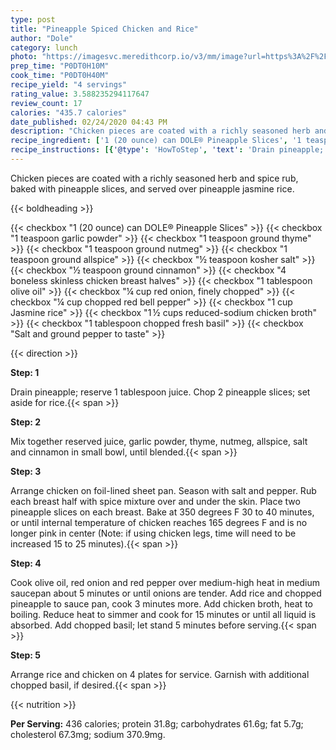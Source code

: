 ```yaml
---
type: post
title: "Pineapple Spiced Chicken and Rice"
author: "Dole"
category: lunch
photo: "https://imagesvc.meredithcorp.io/v3/mm/image?url=https%3A%2F%2Fimages.media-allrecipes.com%2Fuserphotos%2F1009762.jpg"
prep_time: "P0DT0H10M"
cook_time: "P0DT0H40M"
recipe_yield: "4 servings"
rating_value: 3.588235294117647
review_count: 17
calories: "435.7 calories"
date_published: 02/24/2020 04:43 PM
description: "Chicken pieces are coated with a richly seasoned herb and spice rub, baked with pineapple slices, and served over pineapple jasmine rice."
recipe_ingredient: ['1 (20 ounce) can DOLE® Pineapple Slices', '1 teaspoon garlic powder', '1 teaspoon ground thyme', '1 teaspoon ground nutmeg', '1 teaspoon ground allspice', '½ teaspoon kosher salt', '½ teaspoon ground cinnamon', '4 boneless skinless chicken breast halves', '1 tablespoon olive oil', '¼ cup red onion, finely chopped', '¼ cup chopped red bell pepper', '1 cup Jasmine rice', '1\u2009½ cups reduced-sodium chicken broth', '1 tablespoon chopped fresh basil', 'Salt and ground pepper to taste']
recipe_instructions: [{'@type': 'HowToStep', 'text': 'Drain pineapple; reserve 1 tablespoon juice.  Chop 2 pineapple slices; set aside for rice.\n'}, {'@type': 'HowToStep', 'text': 'Mix together reserved juice, garlic powder, thyme, nutmeg, allspice, salt and cinnamon in small bowl, until blended.\n'}, {'@type': 'HowToStep', 'text': 'Arrange chicken on foil-lined sheet pan.  Season with salt and pepper.  Rub each breast half with spice mixture over and under the skin.  Place two pineapple slices on each breast.  Bake at 350 degrees F 30 to 40 minutes, or until internal temperature of chicken reaches 165 degrees F and is no longer pink in center (Note: if using chicken legs, time will need to be increased 15 to 25 minutes).\n'}, {'@type': 'HowToStep', 'text': 'Cook olive oil, red onion and red pepper over medium-high heat in medium saucepan about 5 minutes or until onions are tender.  Add rice and chopped pineapple to sauce pan, cook 3 minutes more.  Add chicken broth, heat to boiling.  Reduce heat to simmer and cook for 15 minutes or until all liquid is absorbed.  Add chopped basil; let stand 5 minutes before serving.\n'}, {'@type': 'HowToStep', 'text': 'Arrange rice and chicken on 4 plates for service.  Garnish with additional chopped basil, if desired.\n'}]
---
```


Chicken pieces are coated with a richly seasoned herb and spice rub, baked with pineapple slices, and served over pineapple jasmine rice. 

{{< boldheading >}}

{{< checkbox "1 (20 ounce) can DOLE® Pineapple Slices" >}}
{{< checkbox "1 teaspoon garlic powder" >}}
{{< checkbox "1 teaspoon ground thyme" >}}
{{< checkbox "1 teaspoon ground nutmeg" >}}
{{< checkbox "1 teaspoon ground allspice" >}}
{{< checkbox "½ teaspoon kosher salt" >}}
{{< checkbox "½ teaspoon ground cinnamon" >}}
{{< checkbox "4  boneless skinless chicken breast halves" >}}
{{< checkbox "1 tablespoon olive oil" >}}
{{< checkbox "¼ cup red onion, finely chopped" >}}
{{< checkbox "¼ cup chopped red bell pepper" >}}
{{< checkbox "1 cup Jasmine rice" >}}
{{< checkbox "1 ½ cups reduced-sodium chicken broth" >}}
{{< checkbox "1 tablespoon chopped fresh basil" >}}
{{< checkbox "Salt and ground pepper to taste" >}}


{{< direction >}}

**Step: 1**

Drain pineapple; reserve 1 tablespoon juice.  Chop 2 pineapple slices; set aside for rice.{{< span >}}

**Step: 2**

Mix together reserved juice, garlic powder, thyme, nutmeg, allspice, salt and cinnamon in small bowl, until blended.{{< span >}}

**Step: 3**

Arrange chicken on foil-lined sheet pan.  Season with salt and pepper.  Rub each breast half with spice mixture over and under the skin.  Place two pineapple slices on each breast.  Bake at 350 degrees F 30 to 40 minutes, or until internal temperature of chicken reaches 165 degrees F and is no longer pink in center (Note: if using chicken legs, time will need to be increased 15 to 25 minutes).{{< span >}}

**Step: 4**

Cook olive oil, red onion and red pepper over medium-high heat in medium saucepan about 5 minutes or until onions are tender.  Add rice and chopped pineapple to sauce pan, cook 3 minutes more.  Add chicken broth, heat to boiling.  Reduce heat to simmer and cook for 15 minutes or until all liquid is absorbed.  Add chopped basil; let stand 5 minutes before serving.{{< span >}}

**Step: 5**

Arrange rice and chicken on 4 plates for service.  Garnish with additional chopped basil, if desired.{{< span >}}

{{< nutrition >}}

**Per Serving:** 436 calories; protein 31.8g; carbohydrates 61.6g; fat 5.7g; cholesterol 67.3mg; sodium 370.9mg.